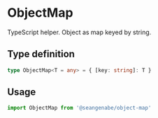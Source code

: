 # ObjectMap

TypeScript helper. Object as map keyed by string.

## Type definition

```typescript
type ObjectMap<T = any> = { [key: string]: T }
```

## Usage

```typescript
import ObjectMap from '@seangenabe/object-map'
```
